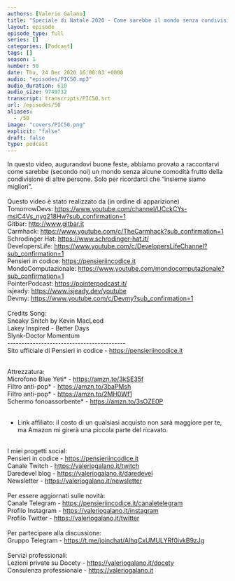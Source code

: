 ```yaml
---
authors: [Valerio Galano]
title: "Speciale di Natale 2020 - Come sarebbe il mondo senza condivisione"
layout: episode
episode_type: full
series: []
categories: [Podcast]
tags: []
season: 1
number: 50
date: Thu, 24 Dec 2020 16:00:03 +0000
audio: "episodes/PIC50.mp3"
audio_duration: 610
audio_size: 9749732
transcript: transcripts/PIC50.srt
url: /episodes/50
aliases: 
  - /50
image: "covers/PIC50.png"
explicit: "false"
draft: false
type: podcast
---
```

In questo video, augurandovi buone feste, abbiamo provato a raccontarvi come sarebbe (secondo noi) un mondo senza alcune comodità frutto della condivisione di altre persone. Solo per ricordarci che “insieme siamo migliori”.<br />
<br />
Questo video è stato realizzato da (in ordine di apparizione)<br />
TomorrowDevs: <a href="https://www.youtube.com/channel/UCckCYs-msiC4Vs_nyg218Hw?sub_confirmation=1" rel="noopener">https://www.youtube.com/channel/UCckCYs-msiC4Vs_nyg218Hw?sub_confirmation=1</a> <br />
Gitbar: <a href="http://www.gitbar.it" rel="noopener">http://www.gitbar.it</a> <br />
Carmhack: <a href="https://www.youtube.com/c/TheCarmhack?sub_confirmation=1" rel="noopener">https://www.youtube.com/c/TheCarmhack?sub_confirmation=1</a> <br />
Schrodinger Hat: <a href="https://www.schrodinger-hat.it/" rel="noopener">https://www.schrodinger-hat.it/</a> <br />
DevelopersLife: <a href="https://www.youtube.com/c/DevelopersLifeChannel?sub_confirmation=1" rel="noopener">https://www.youtube.com/c/DevelopersLifeChannel?sub_confirmation=1</a> <br />
Pensieri in codice: <a href="https://pensieriincodice.it" rel="noopener">https://pensieriincodice.it</a> <br />
MondoComputazionale: <a href="https://www.youtube.com/mondocomputazionale?sub_confirmation=1" rel="noopener">https://www.youtube.com/mondocomputazionale?sub_confirmation=1</a> <br />
PointerPodcast: <a href="https://pointerpodcast.it/" rel="noopener">https://pointerpodcast.it/</a><br />
isjeady: <a href="https://www.isjeady.dev/youtube" rel="noopener">https://www.isjeady.dev/youtube</a> <br />
Devmy: <a href="https://www.youtube.com/c/Devmy?sub_confirmation=1" rel="noopener">https://www.youtube.com/c/Devmy?sub_confirmation=1</a> <br />
<br />
Credits Song:<br />
Sneaky Snitch by Kevin MacLeod<br />
Lakey Inspired - Better Days<br />
Slynk-Doctor Momentum<br />
------------------------------------------<br />
Sito ufficiale di Pensieri in codice - <a href="https://pensieriincodice.it" rel="noopener">https://pensieriincodice.it</a> <br />
<br />




Attrezzatura:<br />
Microfono Blue Yeti* - <a href="https://amzn.to/3kSE35f" rel="noopener">https://amzn.to/3kSE35f</a>  <br />
Filtro anti-pop* - <a href="https://amzn.to/3baPMsh" rel="noopener">https://amzn.to/3baPMsh</a>  <br />
Filtro anti-pop* - <a href="https://amzn.to/2MH0Wf1" rel="noopener">https://amzn.to/2MH0Wf1</a>  <br />
Schermo fonoassorbente* - <a href="https://amzn.to/3sOZE0P" rel="noopener">https://amzn.to/3sOZE0P</a>  <br />
<br />
* Link affiliato: il costo di un qualsiasi acquisto non sarà maggiore per te, ma Amazon mi girerà una piccola parte del ricavato. <br />
<br />
I miei progetti social:<br />
Pensieri in codice - <a href="https://pensieriincodice.it" rel="noopener">https://pensieriincodice.it</a> <br />
Canale Twitch - <a href="https://valeriogalano.it/twitch" rel="noopener">https://valeriogalano.it/twitch</a> <br />
Daredevel blog - <a href="https://valeriogalano.it/daredevel" rel="noopener">https://valeriogalano.it/daredevel</a> <br />
Newsletter - <a href="https://valeriogalano.it/newsletter" rel="noopener">https://valeriogalano.it/newsletter</a> <br />
<br />
Per essere aggiornati sulle novità:<br />
Canale Telegram - <a href="https://pensieriincodice.it/canaletelegram" rel="noopener">https://pensieriincodice.it/canaletelegram</a> <br />
Profilo Instagram - <a href="https://valeriogalano.it/instagram" rel="noopener">https://valeriogalano.it/instagram</a> <br />
Profilo Twitter - <a href="https://valeriogalano.it/twitter" rel="noopener">https://valeriogalano.it/twitter</a> <br />
<br />
Per partecipare alla discussione:<br />
Gruppo Telegram - <a href="https://t.me/joinchat/AIhqCxUMULYRf0ivkB9zJg" rel="noopener">https://t.me/joinchat/AIhqCxUMULYRf0ivkB9zJg</a> <br />
<br />
Servizi professionali:<br />
Lezioni private su Docety - <a href="https://valeriogalano.it/docety" rel="noopener">https://valeriogalano.it/docety</a> <br />
Consulenza professionale - <a href="https://valeriogalano.it" rel="noopener">https://valeriogalano.it</a> <br />
<br />






